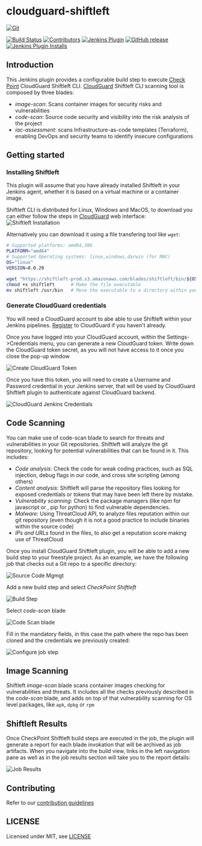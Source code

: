 # cloudguard-shiftleft

[![Git](https://app.soluble.cloud/api/v1/public/badges/89f8905a-951c-4a12-a702-52cec1e0f7a0.svg?orgId=288883884012)](https://app.soluble.cloud/repos/details/github.com/dasalebr/cloudguard-shiftleft-plugin?orgId=288883884012)  

[![Build Status](https://ci.jenkins.io/job/Plugins/job/cloudguard-shiftleft-plugin/job/master/badge/icon)](https://ci.jenkins.io/job/Plugins/job/cloudguard-shiftleft-plugin/job/master/)
[![Contributors](https://img.shields.io/github/contributors/jenkinsci/cloudguard-shiftleft-plugin.svg)](https://github.com/jenkinsci/cloudguard-shiftleft-plugin/graphs/contributors)
[![Jenkins Plugin](https://img.shields.io/jenkins/plugin/v/cloudguard-shiftleft.svg)](https://plugins.jenkins.io/cloudguard-shiftleft)
[![GitHub release](https://img.shields.io/github/release/jenkinsci/cloudguard-shiftleft-plugin.svg?label=changelog)](https://github.com/jenkinsci/cloudguard-shiftleft-plugin/releases/latest)
[![Jenkins Plugin Installs](https://img.shields.io/jenkins/plugin/i/cloudguard-shiftleft.svg?color=blue)](https://plugins.jenkins.io/cloudguard-shiftleft)

## Introduction

This Jenkins plugin provides a configurable build step to execute [Check
Point](https://www.checkpoint.com/) CloudGuard Shiftleft CLI.
[CloudGuard](https://secure.dome9.com/v2/) Shiftleft CLI scanning tool is
composed by three blades:

* _image-scan_: Scans container images for security risks and vulnerabilities
* _code-scan_: Source code security and visibility into the risk analysis of the project
* _iac-assessment_: scans Infrastructure-as-code templates (Terraform),
  enabling DevOps and security teams to identify insecure configurations

## Getting started

### Installing Shiftleft

This plugin will assume that you have already installed Shiftleft in your
Jenkins agent, whether it is based on a virtual machine or a container image.

Shiftleft CLI is distributed for Linux, Windows and MacOS, to download you can
either follow the steps in [CloudGuard](https://secure.dome9.com/v2/) web
interface:
![Shiftleft Installation](doc/img/shiftleft_download.gif)

Alternatively you can download it using a file transfering tool like `wget`:

```bash
# Supported platforms: amd64,386
PLATFORM="amd64"
# Supported Operating systems: linux,windows,darwin (for MAC)
OS="linux"
VERSION=0.0.29

wget "https://shiftleft-prod.s3.amazonaws.com/blades/shiftleft/bin/${OS}/${PLATFORM}/${VERSION}/shiftleft"
chmod +x shiftleft      # Make the file executable
mv shiftleft /usr/bin   # Move the executable to a directory within your PATH
```

### Generate CloudGuard credentials

You will need a CloudGuard account to abe able to use Shiftleft within your
Jenkins pipelines. [Register](https://secure.dome9.com/v2/register/invite) to
CloudGuard if you haven't already.

Once you have logged into your CloudGuard account, within the
Settings->Credentials menu, you can generate a new CloudGuard token.  Write
down the CloudGuard token secret, as you will not have access to it once you
close the pop-up window

![Create CloudGuard Token](doc/img/cloudguard_token.gif)

Once you have this token, you will need to create a Username and Password
credential in your Jenkins server, that will be used by CloudGuard Shiftleft
plugin to authenticate against CloudGuard backend.

![CloudGuard Jenkins Credentials](doc/img/cloudguard_jenkins_credentials.png)

## Code Scanning

You can make use of code-scan blade to search for threats and vulnerabilities
in your Git repositories. Shiftleft will analyze the git repository, looking
for potential vulnerabilities that can be found in it. This includes:
- *Code analysis*: Check the code for weak coding practices, such as SQL
  injection, debug flags in our code, and cross site scripting (among others)
- *Content analysis*: Shiftleft will parse the repository files looking for
  exposed credentials or tokens that may have been left there by mistake.
- *Vulnerability scanning*: Check the package managers (like npm for javascript or ,
  pip for python) to find vulnerable dependencies.
- *Malware*: Using ThreatCloud API, to analyze files reputation within our git
  repository (even though it is not a good practice to include binaries within
  the source code)
- *IPs and URLs* found in the files, to also get a reputation score making use of
  ThreatCloud

Once you install CloudGuard Shiftleft plugin, you will be able to add a new
build step to your freestyle project. As an example, we have the following job
that checks out a Git repo to a specific directory:

![Source Code Mgmgt](doc/img/source_code_mgmt.png)

Add a new build step and select _CheckPoint Shiftleft_

![Build Step](doc/img/add_build_step.png)

Select _code-scan_ blade

![Code Scan blade](doc/img/select_blade.png)

Fill in the mandatory fields, in this case the path where the repo has been
cloned and the credentials we previously created:

![Configure job step](doc/img/code_scan_step.png)

## Image Scanning

Shiftleft _image-scan_ blade scans container images checking for
vulnerabilities and threats. It includes all the checks previously described in
the _code-scan_ blade, and adds on top of that vulnerability scanning for OS
level packages, like `apk`, `dpkg` or `rpm`

## Shiftleft Results

Once CheckPoint Shiftleft build steps are executed in the job, the plugin will
generate a report for each blade invokation that will be archived as job
artifacts. When you navigate into the build view, links in the left navigation
pane as well as in the job results section will take you to the report details:

![Job Results](doc/img/job_results.png)


## Contributing

Refer to our [contribution guidelines](https://github.com/jenkinsci/.github/blob/master/CONTRIBUTING.md)

## LICENSE

Licensed under MIT, see [LICENSE](LICENSE.md)


